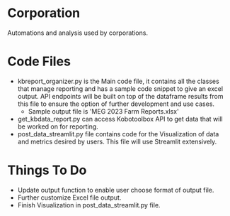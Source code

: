 # Corporation
Automations and analysis used by corporations.

# Code Files
- kbreport_organizer.py is the Main code file, it contains all the classes that manage reporting and has a sample code snippet to give an excel output. API endpoints will be built on top of the dataframe results from this file to ensure the option of further development and use cases.
    - Sample output file is 'MEG 2023 Farm Reports.xlsx'
- get_kbdata_report.py can access Kobotoolbox API to get data that will be worked on for reporting.
- post_data_streamlit.py file contains code for the Visualization of data and metrics desired by users. This file will use Streamlit extensively.

# Things To Do
* Update output function to enable user choose format of output file.
* Further customize Excel file output.
* Finish Visualization in post_data_streamlit.py file.
